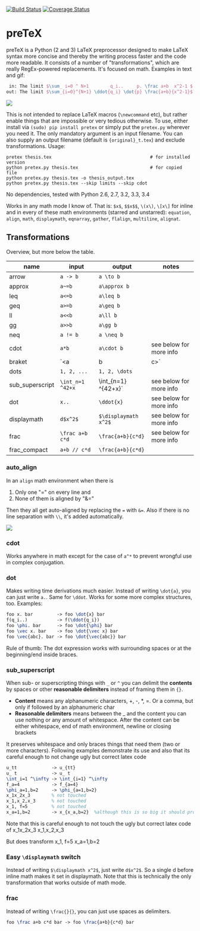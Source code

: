 [![Build Status](https://travis-ci.org/s9w/preTeX.svg?branch=master)](https://travis-ci.org/s9w/preTeX)
[![Coverage Status](https://coveralls.io/repos/s9w/preTeX/badge.png?branch=master)](https://coveralls.io/r/s9w/preTeX?branch=master) 

# preTeX

preTeX is a Python (2 and 3) LaTeX preprocessor designed to make LaTeX syntax more concise and thereby the writing process faster and the code more readable. It consists of a number of "transformations", which are really RegEx-powered replacements. It's focused on math. Examples in text and gif:

```latex
 in: The limit $\sum_ i=0 ^ N+1        q_i..     p. \frac a+b  x^2-1 $
out: The limit $\sum_{i=0}^{N+1} \ddot{q_i} \dot{p} \frac{a+b}{x^2-1}$
```

![](https://raw.githubusercontent.com/s9w/preTeX/master/docs/sc.gif)

This is not intended to replace LaTeX macros (`\newcommand` etc), but rather enable things that are impossible or very tedious otherwise. To use, either install via `(sudo) pip install pretex` or simply put the `pretex.py` wherever you need it. The only mandatory argument is an input filename. You can also supply an output filename (default is `{original}_t.tex`) and exclude transformations. Usage:

```
pretex thesis.tex                                     # for installed version
python pretex.py thesis.tex                           # for copied file
python pretex.py thesis.tex -o thesis_output.tex
python pretex.py thesis.tex --skip limits --skip cdot
```

No dependencies, tested with Python 2.6, 2.7, 3.2, 3.3, 3.4

Works in any math mode I know of. That is: `$x$`, `$$x$$`, `\(x\)`, `\[x\]` for inline and in every of these math environments (starred and unstarred): `equation`, `align`, `math`, `displaymath`, `eqnarray`, `gather`, `flalign`, `multiline`, `alignat`.

## Transformations
Overview, but more below the table.

name  | input | output | notes
------------- | -----|--------|---
arrow  | `a -> b` | `a \to b`
approx  | `a~=b` | `a\approx b`
leq  | `a<=b` | `a\leq b`
geq  | `a>=b` | `a\geq b`
ll  | `a<<b` | `a\ll b`
gg  | `a>>b` | `a\gg b`
neq  | `a != b` | `a \neq b`
cdot  | `a*b` | `a\cdot b` | see below for more info
braket | `<a|b|c>` | `\braket{a|b|c}` | Needs [braket](http://mirror.selfnet.de/tex-archive/macros/latex/contrib/braket/braket.pdf) package
dots | `1, 2, ...` | `1, 2, \dots`
sub_superscript | `\int_n=1 ^42+x` | \int_{n=1} ^{42+x}` | see below for more info
dot | `x..` | `\ddot{x}` | see below for more info
displaymath | `d$x^2$` | `$\displaymath x^2$` | see below for more info
frac | `\frac a+b c*d` | `\frac{a+b}{c*d}` | see below for more info
frac_compact | `a+b // c*d` | `\frac{a+b}{c*d}`


### auto_align
In an `align` math environment when there is

1. Only one "=" on every line and
2. None of them is aligned by "&="

Then they all get auto-aligned by replacing the `=` with `&=`. Also if there is no line separation with `\\`, it's added automatically.

![](https://raw.githubusercontent.com/s9w/preTeX/master/docs/auto_align.gif)

### cdot
Works anywhere in math except for the case of `a^*` to prevent wrongful use in complex conjugation.

### dot
Makes writing time derivations much easier. Instead of writing `\dot{a}`, you can just write `a.`. Same for `\ddot`. Works for some more complex structures, too. Examples:

```latex
foo x. bar         -> foo \dot{x} bar
f(q_i..)           -> f(\ddot{q_i})
foo \phi. bar      -> foo \dot{\phi} bar
foo \vec x. bar    -> foo \dot{\vec x} bar
foo \vec{abc}. bar -> foo \dot{\vec{abc}} bar
```

Rule of thumb: The dot expression works with surrounding spaces or at the beginning/end inside braces.

### sub_superscript
When sub- or superscripting things with `_` or `^` you can delimit the **contents** by spaces or other **reasonable delimiters** instead of framing them in `{}`.
 
- **Content** means any alphanumeric characters, +, -, *, =. Or a comma, but only if followed by an alphanumeric char
- **Reasonable delimiters** means between the _ and the content you can use nothing or any amount of whitespace. After the content can be either whitespace, end of math environment, newline or closing brackets

It preserves whitespace and only braces things that need them (two or more characters). Following examples demonstrate its use and also that its careful enough to not change ugly but correct latex code

```latex
u_tt             -> u_{tt}
u_ t             -> u_ t
\int_i=1 ^\infty -> \int_{i=1} ^\infty
f_a=4            -> f_{a=4}
\phi_a=1,b=2     -> \phi_{a=1,b=2} 
x_1x_2x_3        % not touched
x_1,x_2,x_3      % not touched
x_1, f=5         % not touched
x_a=1,b=2        -> x_{x_a,b=2}  %although this is so big it should probably be {}'d
```

Note that this is careful enough to not touch the ugly but correct latex code of 
x_1x_2x_3
x_1,x_2,x_3

But does transform 
x_1, f=5
x_a=1,b=2


### Easy `\displaymath` switch
Instead of writing `$\displaymath x^2$`, just write `d$x^2$`. So a single d before inline math makes it set in displaymath. Note that this is technically the only transformation that works outside of math mode.

### frac
Instead of writing `\frac{}{}`, you can just use spaces as delimiters.
```latex
foo \frac a+b c*d bar -> foo \frac{a+b}{c*d} bar
```

